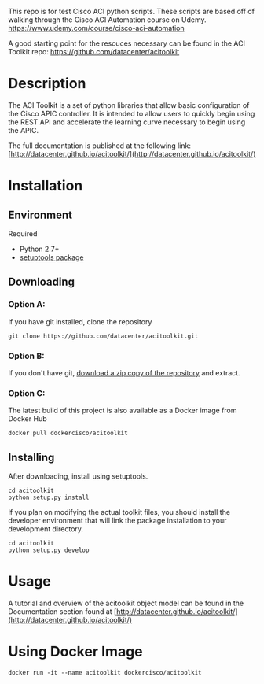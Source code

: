 This repo is for test Cisco ACI python scripts. These scripts are based off of walking through the Cisco ACI Automation course on Udemy. https://www.udemy.com/course/cisco-aci-automation

A good starting point for the resouces necessary can be found in the ACI Toolkit repo:
https://github.com/datacenter/acitoolkit


# Description

The ACI Toolkit is a set of python libraries that allow basic
configuration of the Cisco APIC controller. It is intended to allow users to quickly begin using the REST API and accelerate the learning curve necessary to begin using the APIC.

The full documentation is published at the following link:
[http://datacenter.github.io/acitoolkit/](http://datacenter.github.io/acitoolkit/)


# Installation

## Environment

Required

* Python 2.7+
* [setuptools package](https://pypi.python.org/pypi/setuptools)

## Downloading

### Option A:

If you have git installed, clone the repository

    git clone https://github.com/datacenter/acitoolkit.git

### Option B:

If you don't have git, [download a zip copy of the repository](https://github.com/datacenter/acitoolkit/archive/master.zip) and extract.

### Option C:

The latest build of this project is also available as a Docker image from Docker Hub

    docker pull dockercisco/acitoolkit 

## Installing

After downloading, install using setuptools.

    cd acitoolkit
    python setup.py install

If you plan on modifying the actual toolkit files, you should install the developer environment that will link the package installation to your development directory.

    cd acitoolkit
    python setup.py develop

# Usage

A tutorial and overview of the acitoolkit object model can be found in
the Documentation section found at
[http://datacenter.github.io/acitoolkit/](http://datacenter.github.io/acitoolkit/)


# Using Docker Image

```
docker run -it --name acitoolkit dockercisco/acitoolkit
```
